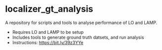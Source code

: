 # localizer_gt_analysis
A repository for scripts and tools to analyse performance of LO and LAMP. 


*  Requires LO and LAMP to be setup  
*  Includes tools to generate ground truth datsets, and run analysis
*  Instructions: https://bit.ly/39z3YYe


